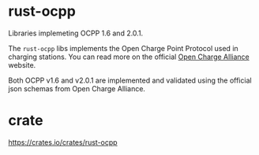 # rust-ocpp

Libraries implemeting OCPP 1.6 and 2.0.1.

The `rust-ocpp` libs implements the Open Charge Point Protocol
used in charging stations. You can read more on the official [Open Charge Alliance](https://www.openchargealliance.org/) website.

Both OCPP v1.6 and v2.0.1 are implemented and validated using the official json schemas from Open Charge Alliance.

# crate

<https://crates.io/crates/rust-ocpp>

